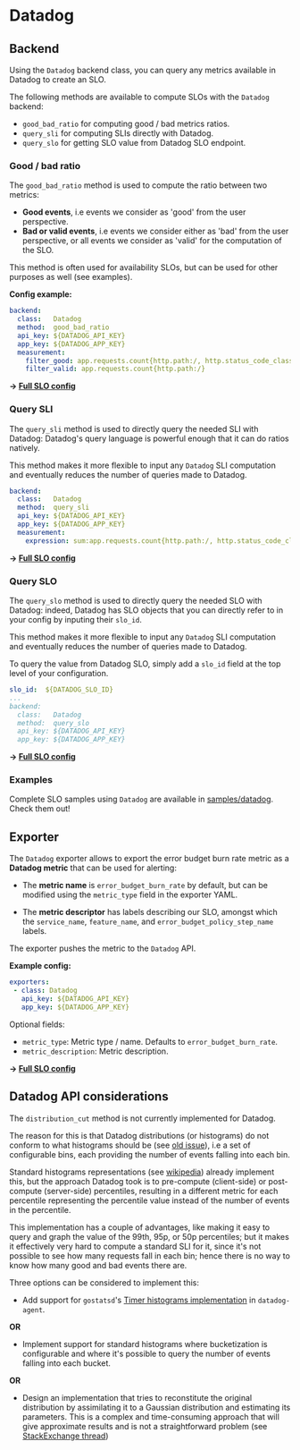# Datadog

## Backend

Using the `Datadog` backend class, you can query any metrics available in
Datadog to create an SLO.

The following methods are available to compute SLOs with the `Datadog`
backend:

* `good_bad_ratio` for computing good / bad metrics ratios.
* `query_sli` for computing SLIs directly with Datadog.
* `query_slo` for getting SLO value from Datadog SLO endpoint.

### Good / bad ratio

The `good_bad_ratio` method is used to compute the ratio between two metrics:

- **Good events**, i.e events we consider as 'good' from the user perspective.
- **Bad or valid events**, i.e events we consider either as 'bad' from the user
perspective, or all events we consider as 'valid' for the computation of the
SLO.

This method is often used for availability SLOs, but can be used for other
purposes as well (see examples).

**Config example:**

```yaml
backend:
  class:   Datadog
  method:  good_bad_ratio
  api_key: ${DATADOG_API_KEY}
  app_key: ${DATADOG_APP_KEY}
  measurement:
    filter_good: app.requests.count{http.path:/, http.status_code_class:2xx}
    filter_valid: app.requests.count{http.path:/}
```
**&rightarrow; [Full SLO config](../../samples/datadog/slo_dd_app_availability_ratio.yaml)**


### Query SLI

The `query_sli` method is used to directly query the needed SLI with Datadog:
Datadog's query language is powerful enough that it can do ratios natively.

This method makes it more flexible to input any `Datadog` SLI computation and
eventually reduces the number of queries made to Datadog.

```yaml
backend:
  class:   Datadog
  method:  query_sli
  api_key: ${DATADOG_API_KEY}
  app_key: ${DATADOG_APP_KEY}
  measurement:
    expression: sum:app.requests.count{http.path:/, http.status_code_class:2xx} / sum:app.requests.count{http.path:/}
```

**&rightarrow; [Full SLO config](../../samples/datadog/slo_dd_app_availability_query_sli.yaml)**

### Query SLO

The `query_slo` method is used to directly query the needed SLO with Datadog:
indeed, Datadog has SLO objects that you can directly refer to in your config by inputing their `slo_id`.

This method makes it more flexible to input any `Datadog` SLI computation and
eventually reduces the number of queries made to Datadog.

To query the value from Datadog SLO, simply add a `slo_id` field at the top level of your configuration.

```yaml
slo_id:  ${DATADOG_SLO_ID}
...
backend:
  class:   Datadog
  method:  query_slo
  api_key: ${DATADOG_API_KEY}
  app_key: ${DATADOG_APP_KEY}
```

**&rightarrow; [Full SLO config](../../samples/datadog/slo_dd_app_availability_query_slo.yaml)**

### Examples

Complete SLO samples using `Datadog` are available in
[samples/datadog](../../samples/datadog). Check them out!

## Exporter

The `Datadog` exporter allows to export the error budget burn rate metric as
a **Datadog metric** that can be used for alerting:

 * The **metric name** is `error_budget_burn_rate` by default, but can be
 modified using the `metric_type` field in the exporter YAML.

 * The **metric descriptor** has labels describing our SLO, amongst which the
 `service_name`, `feature_name`, and `error_budget_policy_step_name` labels.

The exporter pushes the metric to the `Datadog` API.

**Example config:**

```yaml
exporters:
 - class: Datadog
   api_key: ${DATADOG_API_KEY}
   app_key: ${DATADOG_APP_KEY}
```

Optional fields:
  * `metric_type`: Metric type / name. Defaults to `error_budget_burn_rate`.
  * `metric_description`: Metric description.

**&rightarrow; [Full SLO config](../../samples/datadog/slo_dd_app_availability_ratio.yaml)**


## Datadog API considerations

The `distribution_cut` method is not currently implemented for Datadog.

The reason for this is that Datadog distributions (or histograms) do not conform
to what histograms should be (see [old issue](https://github.com/DataDog/dd-agent/issues/349)),
i.e a set of configurable bins, each providing the number of events falling into
each bin.

Standard histograms representations (see [wikipedia](https://en.wikipedia.org/wiki/Histogram))
already implement this, but the approach Datadog took is to pre-compute
(client-side) or post-compute (server-side) percentiles, resulting in a
different metric for each percentile representing the percentile value instead
of the number of events in the percentile.

This implementation has a couple of advantages, like making it easy to query and
graph the value of the 99th, 95p, or 50p percentiles; but it makes it
effectively very hard to compute a standard SLI for it, since it's not possible
to see how many requests fall in each bin; hence there is no way to know how
many good and bad events there are.

Three options can be considered to implement this:

* Add support for `gostatsd`'s [Timer histograms implementation](https://github.com/atlassian/gostatsd#timer-histograms-experimental-feature)
in `datadog-agent`.

**OR**

* Implement support for standard histograms where bucketization is configurable
and where it's possible to query the number of events falling into each bucket.

**OR**

* Design an implementation that tries to reconstitute the original distribution
by assimilating it to a Gaussian distribution and estimating its parameters.
This is a complex and time-consuming approach that will give approximate results
and is not a straightforward problem (see [StackExchange thread](https://stats.stackexchange.com/questions/6022/estimating-a-distribution-based-on-three-percentiles))
